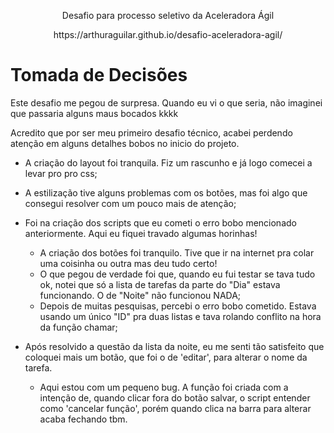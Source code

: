 <p align="center">Desafio para processo seletivo da Aceleradora Ágil</p>
<p align="center">https://arthuraguilar.github.io/desafio-aceleradora-agil/</p>

<h1>Tomada de Decisões</h1>

Este desafio me pegou de surpresa. Quando eu vi o que seria, não imaginei que passaria alguns maus bocados kkkk

Acredito que por ser meu primeiro desafio técnico, acabei perdendo atenção em alguns detalhes bobos no inicio do projeto.

* A criação do layout foi tranquila. Fiz um rascunho e já logo comecei a levar pro pro css;
* A estilização tive alguns problemas com os botões, mas foi algo que consegui resolver com um pouco mais de atenção;
* Foi na criação dos scripts que eu cometi o erro bobo mencionado anteriormente. Aqui eu fiquei travado algumas horinhas!
  
   * A criação dos botões foi tranquilo. Tive que ir na internet pra colar uma coisinha ou outra mas deu tudo certo!
   * O que pegou de verdade foi que, quando eu fui testar se tava tudo ok, notei que só a lista de tarefas da parte do "Dia" estava funcionando. O de "Noite" não funcionou NADA;
   * Depois de muitas pesquisas, percebi o erro bobo cometido. Estava usando um único "ID" pra duas listas e tava rolando conflito na hora da função chamar;
     
* Após resolvido a questão da lista da noite, eu me senti tão satisfeito que coloquei mais um botão, que foi o de 'editar', para alterar o nome da tarefa.
  * Aqui estou com um pequeno bug. A função foi criada com a intenção de, quando clicar fora do botão salvar, o script entender como 'cancelar função', porém quando clica na barra para alterar acaba fechando tbm. 
